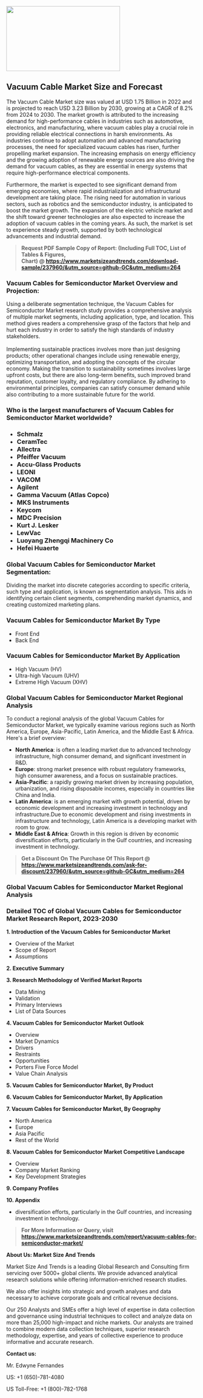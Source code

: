 <p><img class="alignnone size-medium wp-image-20088" src="https://ffe5etoiles.com/wp-content/uploads/2024/12/MST1-300x171.png" alt="" width="300" height="171" /></p><h2>Vacuum Cable Market Size and Forecast</h2><p>The Vacuum Cable Market size was valued at USD 1.75 Billion in 2022 and is projected to reach USD 3.23 Billion by 2030, growing at a CAGR of 8.2% from 2024 to 2030. The market growth is attributed to the increasing demand for high-performance cables in industries such as automotive, electronics, and manufacturing, where vacuum cables play a crucial role in providing reliable electrical connections in harsh environments. As industries continue to adopt automation and advanced manufacturing processes, the need for specialized vacuum cables has risen, further propelling market expansion. The increasing emphasis on energy efficiency and the growing adoption of renewable energy sources are also driving the demand for vacuum cables, as they are essential in energy systems that require high-performance electrical components.</p><p>Furthermore, the market is expected to see significant demand from emerging economies, where rapid industrialization and infrastructural development are taking place. The rising need for automation in various sectors, such as robotics and the semiconductor industry, is anticipated to boost the market growth. The expansion of the electric vehicle market and the shift toward greener technologies are also expected to increase the adoption of vacuum cables in the coming years. As such, the market is set to experience steady growth, supported by both technological advancements and industrial demand.</p></p><blockquote id="" class=""><strong>Request PDF Sample Copy of Report: (Including Full TOC, List of Tables &amp; Figures, Chart)&nbsp;@&nbsp;<strong><a href="https://www.marketsizeandtrends.com/download-sample/237960/&utm_source=github-GC&utm_medium=264" target="_blank">https://www.marketsizeandtrends.com/download-sample/237960/&utm_source=github-GC&utm_medium=264</a></strong></strong></blockquote><h3 id="" class="">Vacuum Cables for Semiconductor Market&nbsp;Overview and Projection:</h3><p id="" class="">Using a deliberate segmentation technique, the Vacuum Cables for Semiconductor Market research study provides a comprehensive analysis of multiple market segments, including application, type, and location. This method gives readers a comprehensive grasp of the factors that help and hurt each industry in order to satisfy the high standards of industry stakeholders. <br /> <br />Implementing sustainable practices involves more than just designing products; other operational changes include using renewable energy, optimizing transportation, and adopting the concepts of the circular economy. Making the transition to sustainability sometimes involves large upfront costs, but there are also long-term benefits, such improved brand reputation, customer loyalty, and regulatory compliance. By adhering to environmental principles, companies can satisfy consumer demand while also contributing to a more sustainable future for the world.</p><h3 id="" class="">Who is the largest manufacturers of&nbsp;Vacuum Cables for Semiconductor Market worldwide?</h3><h3 class=""><p><ul><li>Schmalz </li><li> CeramTec </li><li> Allectra </li><li> Pfeiffer Vacuum </li><li> Accu-Glass Products </li><li> LEONI </li><li> VACOM </li><li> Agilent </li><li> Gamma Vacuum (Atlas Copco) </li><li> MKS Instruments </li><li> Keycom </li><li> MDC Precision </li><li> Kurt J. Lesker </li><li> LewVac </li><li> Luoyang Zhengqi Machinery Co </li><li> Hefei Huaerte</li></ul></p></h3><h3 id="" class="">Global&nbsp;Vacuum Cables for Semiconductor Market Segmentation:</h3><p id="" class="">Dividing the market into discrete categories according to specific criteria, such type and application, is known as segmentation analysis. This aids in identifying certain client segments, comprehending market dynamics, and creating customized marketing plans.</p><h3 id="" class="">Vacuum Cables for Semiconductor Market&nbsp;By Type</h3><p><p><ul><li>Front End</li><li> Back End</p></li></ul></p></p><h3 id="" class="">Vacuum Cables for Semiconductor Market&nbsp;By Application</h3><p class=""><p><ul><li>High Vacuum (HV)</li><li> Ultra-high Vacuum (UHV)</li><li> Extreme High Vacuum (XHV)</li></ul></p></p><h3 id="" class="">Global Vacuum Cables for Semiconductor Market Regional Analysis</h3><p id="" class="">To conduct a regional analysis of the global Vacuum Cables for Semiconductor Market, we typically examine various regions such as North America, Europe, Asia-Pacific, Latin America, and the Middle East &amp; Africa. Here's a brief overview:</p><ul><li><strong>North America</strong>: is often a leading market due to advanced technology infrastructure, high consumer demand, and significant investment in R&amp;D.</li><li><strong>Europe</strong>: strong market presence with robust regulatory frameworks, high consumer awareness, and a focus on sustainable practices.</li><li><strong>Asia-Pacific</strong>: a rapidly growing market driven by increasing population, urbanization, and rising disposable incomes, especially in countries like China and India.</li><li><strong>Latin America</strong>: is an emerging market with growth potential, driven by economic development and increasing investment in technology and infrastructure.Due to economic development and rising investments in infrastructure and technology, Latin America is a developing market with room to grow.</li><li><strong>Middle East &amp; Africa</strong>: Growth in this region is driven by economic diversification efforts, particularly in the Gulf countries, and increasing investment in technology.</li></ul><blockquote id="" class=""><strong>Get a Discount On The Purchase Of This Report @ <strong><a href="https://www.marketsizeandtrends.com/ask-for-discount/237960/&utm_source=github-GC&utm_medium=264" target="_blank">https://www.marketsizeandtrends.com/ask-for-discount/237960/&utm_source=github-GC&utm_medium=264</a></strong></strong></blockquote><h3 id="" class="">Global Vacuum Cables for Semiconductor Market Regional Analysis</h3><h3 id="" class="">Detailed TOC of Global Vacuum Cables for Semiconductor Market Research Report, 2023-2030</h3><p id="" class=""><strong>1. Introduction of the Vacuum Cables for Semiconductor Market</strong></p><ul><li>Overview of the Market</li><li>Scope of Report</li><li>Assumptions</li></ul><p id="" class=""><strong>2. Executive Summary</strong></p><p id="" class=""><strong>3. Research Methodology of Verified Market Reports</strong></p><ul><li>Data Mining</li><li>Validation</li><li>Primary Interviews</li><li>List of Data Sources</li></ul><p id="" class=""><strong>4. Vacuum Cables for Semiconductor Market Outlook</strong></p><ul><li>Overview</li><li>Market Dynamics</li><li>Drivers</li><li>Restraints</li><li>Opportunities</li><li>Porters Five Force Model</li><li>Value Chain Analysis</li></ul><p id="" class=""><strong>5. Vacuum Cables for Semiconductor Market, By Product</strong></p><p id="" class=""><strong>6. Vacuum Cables for Semiconductor Market, By Application</strong></p><p id="" class=""><strong>7. Vacuum Cables for Semiconductor Market, By Geography</strong></p><ul><li>North America</li><li>Europe</li><li>Asia Pacific</li><li>Rest of the World</li></ul><p id="" class=""><strong>8. Vacuum Cables for Semiconductor Market Competitive Landscape</strong></p><ul><li>Overview</li><li>Company Market Ranking</li><li>Key Development Strategies</li></ul><p id="" class=""><strong>9. Company Profiles</strong></p><p id="" class=""><strong>10. Appendix</strong></p><ul><li>diversification efforts, particularly in the Gulf countries, and increasing investment in technology.</li></ul><blockquote id="" class=""><strong>For More Information or Query, visit <strong><strong><a href="https://www.marketsizeandtrends.com/report/vacuum-cables-for-semiconductor-market/" target="_blank">https://www.marketsizeandtrends.com/report/vacuum-cables-for-semiconductor-market/</a></strong></strong></strong></blockquote><p id="" class=""><strong>About Us: Market Size And Trends</strong></p><p id="" class="">Market Size And Trends is a leading Global Research and Consulting firm servicing over 5000+ global clients. We provide advanced analytical research solutions while offering information-enriched research studies.</p><p id="" class="">We also offer insights into strategic and growth analyses and data necessary to achieve corporate goals and critical revenue decisions.</p><p id="" class="">Our 250 Analysts and SMEs offer a high level of expertise in data collection and governance using industrial techniques to collect and analyze data on more than 25,000 high-impact and niche markets. Our analysts are trained to combine modern data collection techniques, superior research methodology, expertise, and years of collective experience to produce informative and accurate research.</p><p id="" class=""><strong>Contact us:</strong></p><p id="" class="">Mr. Edwyne Fernandes</p><p id="" class="">US: +1 (650)-781-4080</p><p id="" class="">US Toll-Free: +1 (800)-782-1768</p>
